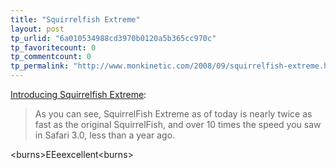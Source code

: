 ```yaml
---
title: "Squirrelfish Extreme"
layout: post
tp_urlid: "6a010534988cd3970b0120a5b365cc970c"
tp_favoritecount: 0
tp_commentcount: 0
tp_permalink: "http://www.monkinetic.com/2008/09/squirrelfish-extreme.html"
---
```

[Introducing Squirrelfish Extreme](http://webkit.org/blog/214/introducing-squirrelfish-extreme/):

>As you can see, SquirrelFish Extreme as of today is nearly twice as fast as the original SquirrelFish, and over 10 times the speed you saw in Safari 3.0, less than a year ago.

&lt;burns&gt;EEeexcellent&lt;burns&gt;
